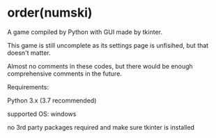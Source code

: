 # order(numski)

A game compiled by Python with GUI made by tkinter.
  
This game is still uncomplete as its settings page is unfisihed, but that doesn't matter.

Almost no comments in these codes, but there would be enough comprehensive comments in the future.

Requirements:

Python 3.x (3.7 recommended)

supported OS: windows

no 3rd party packages required and make sure tkinter is installed
